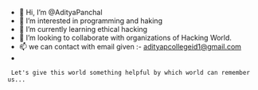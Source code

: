 - 👋 Hi, I’m @AdityaPanchal 
- 👀 I’m interested in programming and haking
- 🌱 I’m currently learning ethical hacking 
- 💞️ I’m looking to collaborate with organizations of Hacking World.
- 📫 we can contact with email given :- adityapcollegeid1@gmail.com
-
     
     Let's give this world something helpful by which world can remember us...
<!---
AdityaP1github/AdityaP1github is a ✨ special ✨ repository because its `README.md` (this file) appears on your GitHub profile.
You can click the Preview link to take a look at your changes.
--->
